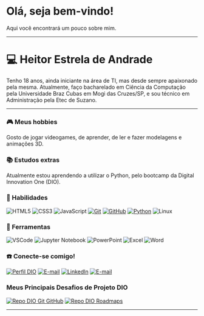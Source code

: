 <!--
**Hestrela/Hestrela** is a ✨ _special_ ✨ repository because its `README.md` (this file) appears on your GitHub profile.

Here are some ideas to get you started:

- 🔭 I’m currently working on ...
- 🌱 I’m currently learning ...
- 👯 I’m looking to collaborate on ...
- 🤔 I’m looking for help with ...
- 💬 Ask me about ...
- 📫 How to reach me: ...
- 😄 Pronouns: ...
- ⚡ Fun fact: ...
-->
<h1>
    <span>Olá, seja bem-vindo!</span>
</h1>

Aqui você encontrará um pouco sobre mim.

---

# :computer: Heitor Estrela de Andrade

Tenho 18 anos, ainda iniciante na área de TI, mas desde sempre apaixonado pela mesma. Atualmente, 
faço bacharelado em Ciência da Computação pela Universidade Braz Cubas em Mogi das Cruzes/SP, e sou técnico em Administração pela Etec de Suzano.

---

### :video_game: Meus hobbies

Gosto de jogar videogames, de aprender, de ler e fazer modelagens e animações 3D.

### :books: Estudos extras
Atualmente estou aprendendo a utilizar o Python, pelo bootcamp da Digital Innovation One (DIO).

### :pencil: Habilidades

![HTML5](https://img.shields.io/badge/HTML-000?style=for-the-badge&logo=html5&logoColor=30A3DC)
![CSS3](https://img.shields.io/badge/CSS3-000?style=for-the-badge&logo=css3&logoColor=E94D5F)
![JavaScript](https://img.shields.io/badge/JavaScript-000?style=for-the-badge&logo=javascript&logoColor=30A3DC)
[![Git](https://img.shields.io/badge/Git-000?style=for-the-badge&logo=git&logoColor=E94D5F)](https://git-scm.com/doc)
[![GitHub](https://img.shields.io/badge/GitHub-000?style=for-the-badge&logo=github&logoColor=30A3DC)](https://docs.github.com/)
[![Python](https://img.shields.io/badge/python-000?style=for-the-badge&logo=python)](https://www.python.org/doc/)
![Linux](https://img.shields.io/badge/Linux-000?style=for-the-badge&logo=linux)

### :wrench: Ferramentas
![VSCode](https://img.shields.io/badge/vscode-000?style=for-the-badge&logo=visualstudiocode)
![Jupyter Notebook](https://img.shields.io/badge/JupyterNotebook-000?style=for-the-badge&logo=visualstudiocode)
![PowerPoint](https://img.shields.io/badge/powerpoint-000?style=for-the-badge&logo=microsoftpowerpoint)
![Excel](https://img.shields.io/badge/excel-000?style=for-the-badge&logo=microsoftexcel)
![Word](https://img.shields.io/badge/word-000?style=for-the-badge&logo=microsoftword)

### :phone: Conecte-se comigo!

[![Perfil DIO](https://img.shields.io/badge/-Meu%20Perfil%20na%20DIO-30A3DC?style=for-the-badge)](https://web.dio.me/users/heitorestrela13/)
[![E-mail](https://img.shields.io/badge/-Gmail-000?style=for-the-badge&logo=gmail&logoColor=E94D5F)](mailto:heitorestrela13@gmail.com)
[![LinkedIn](https://img.shields.io/badge/-LinkedIn-000?style=for-the-badge&logo=linkedin&logoColor=30A3DC)](https://www.linkedin.com/in/heitor-estrela-de-andrade-b9b801295/)
[![E-mail](https://img.shields.io/badge/-Instagram-000?style=for-the-badge&logo=instagram)](https://www.instagram.com/heitor_estrela/)

### Meus Principais Desafios de Projeto DIO

[![Repo DIO Git GitHub](https://github-readme-stats.vercel.app/api/pin/?username=elidianaandrade&repo=dio-lab-open-source&bg_color=000&border_color=30A3DC&show_icons=true&icon_color=30A3DC&title_color=E94D5F&text_color=FFF)](https://github.com/elidianaandrade/dio-lab-open-source)
[![Repo DIO Roadmaps](https://github-readme-stats.vercel.app/api/pin/?username=digitalinnovationone&repo=roadmaps&bg_color=000&border_color=30A3DC&show_icons=true&icon_color=30A3DC&title_color=E94D5F&text_color=FFF)](https://github.com/digitalinnovationone/roadmaps)


---
